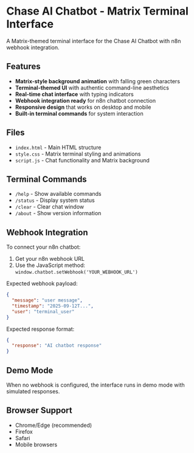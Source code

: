 # Chase AI Chatbot - Matrix Terminal Interface

A Matrix-themed terminal interface for the Chase AI Chatbot with n8n webhook integration.

## Features

- **Matrix-style background animation** with falling green characters
- **Terminal-themed UI** with authentic command-line aesthetics
- **Real-time chat interface** with typing indicators
- **Webhook integration ready** for n8n chatbot connection
- **Responsive design** that works on desktop and mobile
- **Built-in terminal commands** for system interaction

## Files

- `index.html` - Main HTML structure
- `style.css` - Matrix terminal styling and animations
- `script.js` - Chat functionality and Matrix background

## Terminal Commands

- `/help` - Show available commands
- `/status` - Display system status
- `/clear` - Clear chat window
- `/about` - Show version information

## Webhook Integration

To connect your n8n chatbot:

1. Get your n8n webhook URL
2. Use the JavaScript method: `window.chatbot.setWebhook('YOUR_WEBHOOK_URL')`

Expected webhook payload:
```json
{
  "message": "user message",
  "timestamp": "2025-09-12T...",
  "user": "terminal_user"
}
```

Expected response format:
```json
{
  "response": "AI chatbot response"
}
```

## Demo Mode

When no webhook is configured, the interface runs in demo mode with simulated responses.

## Browser Support

- Chrome/Edge (recommended)
- Firefox
- Safari
- Mobile browsers
